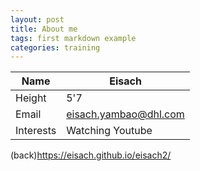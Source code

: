 ```yaml
---
layout: post
title: About me
tags: first markdown example
categories: training
---
```



| Name | Eisach |
| --- | --- |
| Height | 5'7 |
| Email | eisach.yambao@dhl.com |
| Interests | Watching Youtube |






(back)<https://eisach.github.io/eisach2/>
